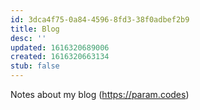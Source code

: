 ```yaml
---
id: 3dca4f75-0a84-4596-8fd3-38f0adbef2b9
title: Blog
desc: ''
updated: 1616320689006
created: 1616320663134
stub: false
---
```


Notes about my blog (https://param.codes)
